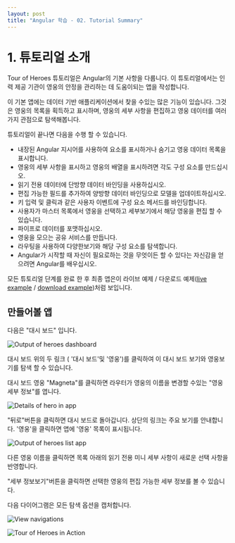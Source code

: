 ```yaml
---
layout: post
title: "Angular 학습 - 02. Tutorial Summary"
---
```



# 1. 튜토리얼 소개
Tour of Heroes 튜토리얼은 Angular의 기본 사항을 다룹니다.
이 튜토리얼에서는 인력 제공 기관이 영웅의 안정을 관리하는 데 도움이되는 앱을 작성합니다.

이 기본 앱에는 데이터 기반 애플리케이션에서 찾을 수있는 많은 기능이 있습니다. 그것은 영웅의 목록을 획득하고 표시하며, 영웅의 세부 사항을 편집하고 영웅 데이터를 여러가지 관점으로 탐색해봅니다.

튜토리얼이 끝나면 다음을 수행 할 수 있습니다.


- 내장된 Angular 지시어를 사용하여 요소를 표시하거나 숨기고 영웅 데이터 목록을 표시합니다.
- 영웅의 세부 사항을 표시하고 영웅의 배열을 표시하려면 각도 구성 요소를 만드십시오.
- 읽기 전용 데이터에 단방향 데이터 바인딩을 사용하십시오.
- 편집 가능한 필드를 추가하여 양방향 데이터 바인딩으로 모델을 업데이트하십시오.
- 키 입력 및 클릭과 같은 사용자 이벤트에 구성 요소 메서드를 바인딩합니다.
- 사용자가 마스터 목록에서 영웅을 선택하고 세부보기에서 해당 영웅을 편집 할 수 있습니다.
- 파이프로 데이터를 포맷하십시오.
- 영웅을 모으는 공유 서비스를 만듭니다.
- 라우팅을 사용하여 다양한보기와 해당 구성 요소를 탐색합니다.
- Angular가 시작할 때 자신이 필요로하는 것을 무엇이든 할 수 있다는 자신감을 얻으려면 Angular를 배우십시오.

모든 튜토리얼 단계를 완료 한 후 최종 앱은이 라이브 예제 / 다운로드 예제([live example](https://angular.io/generated/live-examples/toh-pt6/stackblitz.html) / [download example](https://angular.io/generated/zips/toh-pt6/toh-pt6.zip))처럼 보입니다.





## 만들어볼 앱

다음은 "대시 보드" 입니다.

![Output of heroes dashboard](https://angular.io/generated/images/guide/toh/heroes-dashboard-1.png)


대시 보드 위의 두 링크 ( '대시 보드'및 '영웅')를 클릭하여 이 대시 보드 보기와 영웅보기를 탐색 할 수 있습니다.

대시 보드 영웅 "Magneta"를 클릭하면 라우터가 영웅의 이름을 변경할 수있는 "영웅 세부 정보"를 엽니다.

![Details of hero in app](https://angular.io/generated/images/guide/toh/hero-details-1.png)


"뒤로"버튼을 클릭하면 대시 보드로 돌아갑니다. 상단의 링크는 주요 보기를 안내합니다. '영웅'을 클릭하면 앱에 '영웅' 목록이 표시됩니다.

![Output of heroes list app](https://angular.io/generated/images/guide/toh/heroes-list-2.png)


다른 영웅 이름을 클릭하면 목록 아래의 읽기 전용 미니 세부 사항이 새로운 선택 사항을 반영합니다.

"세부 정보보기"버튼을 클릭하면 선택한 영웅의 편집 가능한 세부 정보를 볼 수 있습니다.

다음 다이어그램은 모든 탐색 옵션을 캡처합니다.


![View navigations](https://angular.io/generated/images/guide/toh/nav-diagram.png)



![Tour of Heroes in Action](https://angular.io/generated/images/guide/toh/toh-anim.gif)






